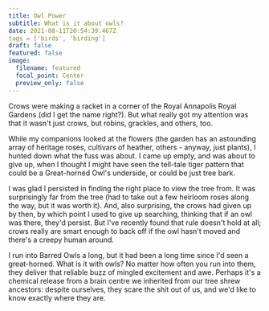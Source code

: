 ```yaml
---
title: Owl Power
subtitle: What is it about owls?
date: 2021-08-11T20:54:39.467Z
tags = ['birds', 'birding']
draft: false
featured: false
image:
  filename: featured
  focal_point: Center
  preview_only: false
---
```

Crows were making a racket in a corner of the Royal Annapolis Royal Gardens (did I get the name right?). But what really got my attention was that it wasn't just crows, but robins, grackles, and others, too.

While my companions looked at the flowers (the garden has an astounding array of heritage roses, cultivars of heather, others - anyway, just plants), I hunted down what the fuss was about. I came up empty, and was about to give up, when I thought I might have seen the tell-tale tiger pattern that could be a Great-horned Owl's underside, or could be just tree bark.

I was glad I persisted in finding the right place to view the tree from. It was surprisingly far from the tree (had to take out a few heirloom roses along the way, but it was worth it). And, also surprising, the crows had given up by then, by which point I used to give up searching, thinking that if an owl was there, they'd persist. But I've recently found that rule doesn't hold at all; crows really are smart enough to back off if the owl hasn't moved and there's a creepy human around.

I run into Barred Owls a long, but it had been a long time since I'd seen a great-horned. What is it with owls? No matter how often you run into them, they deliver that reliable buzz of mingled excitement and awe. Perhaps it's a chemical release from a brain centre we inherited from our tree shrew ancestors: despite ourselves, they scare the shit out of us, and we'd like to know exactly where they are.
